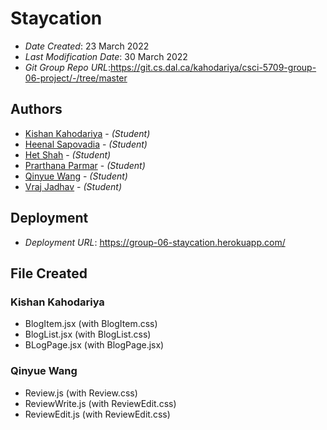 # Staycation

- _Date Created_: 23 March 2022
- _Last Modification Date_: 30 March 2022
- _Git Group Repo URL_:https://git.cs.dal.ca/kahodariya/csci-5709-group-06-project/-/tree/master

## Authors

- [Kishan Kahodariya](ks805556@dal.ca) - _(Student)_
- [Heenal Sapovadia](hn525278@dal.ca) - _(Student)_
- [Het Shah](het.shah@dal.ca) - _(Student)_
- [Prarthana Parmar](pr813853@dal.ca) - _(Student)_
- [Qinyue Wang](qn642785@dal.ca) - _(Student)_
- [Vraj Jadhav](Vraj.jadhav@dal.ca) - _(Student)_

## Deployment

- _Deployment URL_: https://group-06-staycation.herokuapp.com/

## File Created

### Kishan Kahodariya

- BlogItem.jsx (with BlogItem.css)
- BlogList.jsx (with BlogList.css)
- BLogPage.jsx (with BlogPage.jsx)

### Qinyue Wang

- Review.js (with Review.css)
- ReviewWrite.js (with ReviewEdit.css)
- ReviewEdit.js (with ReviewEdit.css)
